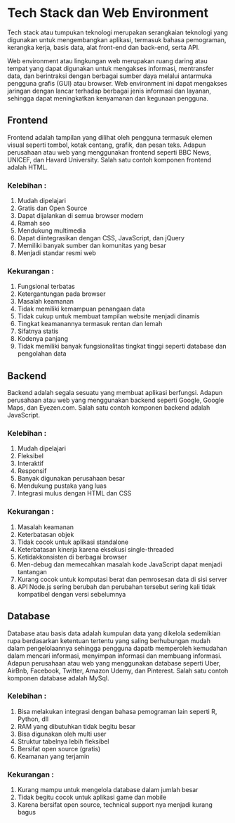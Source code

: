 # Tech Stack dan Web Environment

Tech stack atau tumpukan teknologi merupakan serangkaian teknologi yang digunakan untuk mengembangkan aplikasi, termasuk bahasa pemograman, kerangka kerja, basis data, alat front-end dan back-end, serta API.

Web environment atau lingkungan web merupakan ruang daring atau tempat yang dapat digunakan untuk mengakses informasi, mentransfer data, dan berintraksi dengan berbagai sumber daya melalui antarmuka pengguna grafis (GUI) atau browser. Web environment ini dapat mengakses jaringan dengan lancar terhadap berbagai jenis informasi dan layanan, sehingga dapat meningkatkan kenyamanan dan kegunaan pengguna. 

## Frontend
Frontend adalah tampilan yang dilihat oleh pengguna termasuk elemen visual seperti tombol, kotak centang, grafik, dan pesan teks. Adapun perusahaan atau web yang menggunakan frontend seperti BBC News, UNICEF, dan Havard University. Salah satu contoh komponen frontend adalah HTML.

### Kelebihan :
1. Mudah dipelajari
2. Gratis dan Open Source
3. Dapat dijalankan di semua browser modern
4. Ramah seo
5. Mendukung multimedia
6. Dapat diintegrasikan dengan CSS, JavaScript, dan jQuery
7. Memiliki banyak sumber dan komunitas yang besar
8. Menjadi standar resmi web

### Kekurangan :
1. Fungsional terbatas
2. Ketergantungan pada browser
3. Masalah keamanan
4. Tidak memiliki kemampuan penangaan data
5. Tidak cukup untuk membuat tampilan website menjadi dinamis
6. Tingkat keamanannya termasuk rentan dan lemah
7. Sifatnya statis
8. Kodenya panjang
9. Tidak memiliki banyak fungsionalitas tingkat tinggi seperti database dan pengolahan data

## Backend
Backend adalah segala sesuatu yang membuat aplikasi berfungsi. Adapun perusahaan atau web yang menggunakan backend seperti Google, Google Maps, dan Eyezen.com. Salah satu contoh komponen backend adalah JavaScript.

### Kelebihan :
1. Mudah dipelajari
2. Fleksibel
3. Interaktif
4. Responsif
5. Banyak digunakan perusahaan besar
6. Mendukung pustaka yang luas
7. Integrasi mulus dengan HTML dan CSS

### Kekurangan :
1. Masalah keamanan
2. Keterbatasan objek
3. Tidak cocok untuk aplikasi standalone
4. Keterbatasan kinerja karena eksekusi single-threaded
5. Ketidakkonsisten di berbagai browser
6. Men-debug dan memecahkan masalah kode JavaScript dapat menjadi tantangan
7. Kurang cocok untuk komputasi berat dan pemrosesan data di sisi server
8. API Node.js sering berubah dan perubahan tersebut sering kali tidak kompatibel dengan versi sebelumnya

## Database
Database atau basis data adalah kumpulan data yang dikelola sedemikian rupa berdasarkan ketentuan tertentu yang saling berhubungan mudah dalam pengelolaannya sehingga pengguna dapatb memperoleh kemudahan dalam mencari informasi, menyimpan informasi dan membuang informasi. Adapun perusahaan atau web yang menggunakan database seperti Uber, AirBnb, Facebook, Twitter, Amazon Udemy, dan Pinterest. Salah satu contoh komponen database adalah MySql.

### Kelebihan :
1. Bisa melakukan integrasi dengan bahasa pemograman lain seperti R, Python, dll
2. RAM yang dibutuhkan tidak begitu besar
3. Bisa digunakan oleh multi user
4. Struktur tabelnya lebih fleksibel
5. Bersifat open source (gratis)
6. Keamanan yang terjamin

### Kekurangan :
1. Kurang mampu untuk mengelola database dalam jumlah besar
2. Tidak begitu cocok untuk aplikasi game dan mobile
3. Karena bersifat open source, technical support nya menjadi kurang bagus
